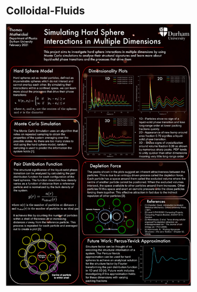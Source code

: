 # Colloidal-Fluids
![Colloidal Fluids Poster](https://github.com/Tomythical/Colloidal-Fluids/blob/main/Colloidal%20Fluids%20Summative%20Poster-1.png)
